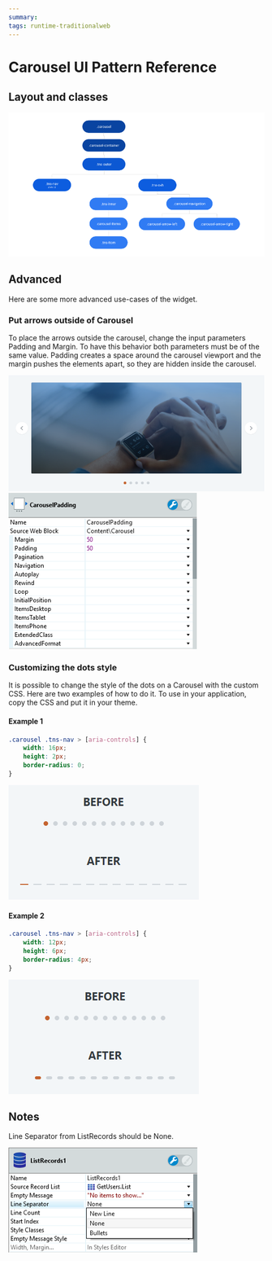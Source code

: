 ```yaml
---
summary: 
tags: runtime-traditionalweb
---
```


# Carousel UI Pattern Reference
## Layout and classes

![](<images/carousel-image-3.png?width=600>)

## Advanced

Here are some more advanced use-cases of the widget.

### Put arrows outside of Carousel

To place the arrows outside the carousel, change the input parameters Padding and Margin. To have this behavior both parameters must be of the same value. Padding creates a space around the carousel viewport and the margin pushes the elements apart, so they are hidden inside the carousel.

![](<images/carousel-image-4.png>)
![](<images/carousel-image-5.png>)

### Customizing the dots style

It is possible to change the style of the dots on a Carousel with the custom CSS. Here are two examples of how to do it. To use in your application, copy the CSS and put it in your theme.

#### Example 1

```css
.carousel .tns-nav > [aria-controls] {
    width: 16px;
    height: 2px;
    border-radius: 0;
}
```

![](<images/carousel-image-6.png>)

#### Example 2

```css
.carousel .tns-nav > [aria-controls] {
    width: 12px;
    height: 6px;
    border-radius: 4px;
}
```

![](<images/carousel-image-7.png>)

## Notes

Line Separator from ListRecords should be None.

![](<images/carousel-image-8.png>)
